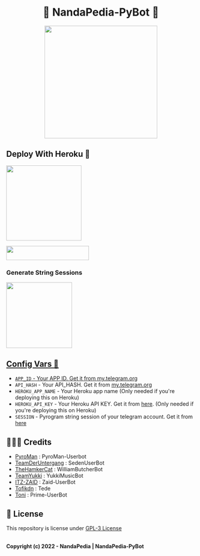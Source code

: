 <h1 align="center"> 
   🎈 NandaPedia-PyBot 🎈
</h1>

<p align="center">
  <a href="#"><img src="https://telegra.ph/file/8d9d5ec998234c4e43bca.jpg" width="300" height="300"></a> </br>
</p>

## Deploy With Heroku 💌

<p align="left">
<a href="https://telegram.dog/XTZ_HerokuBot?start=dG9rb25hbmRhcGVkaWEvTmFuZGFQZWRpYVB5cm8gbWFpbg"><img src="https://img.shields.io/badge/Deploy%20To%20Bot%20Heroku-blueviolet?style=for-the-badge&logo=heroku" width="200""/</a>  

<p align="left"><a href="https://heroku.com/deploy?template=https://github.com/wise-maestro/NandaPediaPyro"> <img src="https://img.shields.io/badge/Deploy%20To%20Heroku-blue?style=for-the-badge&logo=heroku" width="220" height="38.45"/></a></p>
   
### Generate  String Sessions

<p align="left">
<a href="https://t.me/NandaPediaStringBot"><img src="https://img.shields.io/badge/Generate%20String-blue?style=for-the-badge&logo=telegram" width="175""/</a>  </p>

## Config Vars 📑

- `APP_ID` - Your APP ID. Get it from [my.telegram.org](my.telegram.org)
- `API_HASH` - Your API_HASH. Get it from [my.telegram.org](my.telegram.org)
- `HEROKU_APP_NAME` - Your Heroku app name (Only needed if you're deploying this on Heroku)
- `HEROKU_API_KEY` - Your Heroku API KEY. Get it from [here](https://dashboard.heroku.com/account). (Only needed if you're deploying this on Heroku)
- `SESSION` - Pyrogram string session of your telegram account. Get it from [here](t.me/CilikSupport)

## 👨🏻‍💻 Credits

-  [PyroMan](https://github.com/mrismanaziz/PyroMan-Userbot) : PyroMan-Userbot
-  [TeamDerUntergang](https://github.com/TeamDerUntergang/Telegram-SedenUserBot) : SedenUserBot
-  [TheHamkerCat](https://github.com/TheHamkerCat/WilliamButcherBot) : WilliamButcherBot
-  [TeamYukki](https://github.com/TeamYukki/YukkiMusicBot) : YukkiMusicBot
-  [ITZ-ZAID](https://github.com/ITZ-ZAID) : Zaid-UserBot
-  [Tofikdn](https://github.com/tofikdn) : Tede
-  [Toni](https://github.com/Toni880) : Prime-UserBot

## 📑 License
This repository is license under [GPL-3 License](https://github.com/grey423/Cilik-Ubot/blob/master/LICENSE)
<p align="Left">
  </br>
  <b>Copyright (c) 2022 - NandaPedia | NandaPedia-PyBot</b>
</p>
